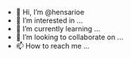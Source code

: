 - 👋 Hi, I’m @hensarioe
- 👀 I’m interested in ...
- 🌱 I’m currently learning ...
- 💞️ I’m looking to collaborate on ...
- 📫 How to reach me ...

<!---
hensarioe/hensarioe is a ✨ special ✨ repository because its `README.md` (this file) appears on your GitHub profile.
You can click the Preview link to take a look at your changes.
--->
